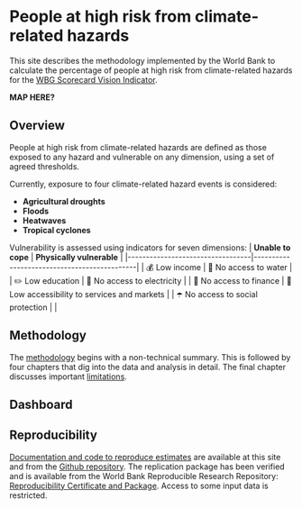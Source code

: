 # People at high risk from climate-related hazards

This site describes the methodology implemented by the World Bank to calculate the percentage of people at high risk from climate-related hazards for the [WBG Scorecard Vision Indicator](https://scorecard.worldbank.org/en/scorecard/our-vision#planet). 

**MAP HERE?**

## Overview

People at high risk from climate-related hazards are defined as those exposed to any hazard and vulnerable on any dimension, using a set of agreed thresholds.

Currently, exposure to four climate-related hazard events is considered:
* **Agricultural droughts**
* **Floods**
* **Heatwaves**
* **Tropical cyclones**

Vulnerability is assessed using indicators for seven dimensions:
| **Unable to cope**               | **Physically vulnerable**                   |
|----------------------------------|---------------------------------------------|
| 💰 Low income                     | 🚰 No access to water                        |
| ✏️ Low education                  | 🔌 No access to electricity                  |
| 🏦 No access to finance           | 🏥 Low accessibility to services and markets |
| ☂️ No access to social protection |                                             |

## Methodology
The [methodology](docs/01method_intro.md) begins with a non-technical summary. This is followed by four chapters that dig into the data and analysis in detail. The final chapter discusses important [limitations](docs/limitations.md).

## Dashboard

## Reproducibility
[Documentation and code to reproduce estimates](docs/reproducibility.md) are available at this site and from the [Github repository](https://github.com/worldbank/counting-people-climate-risk). The replication package has been verified and is available from the World Bank Reproducible Research Repository: [Reproducibility Certificate and Package](https://reproducibility.worldbank.org/index.php/home). Access to some input data is restricted.


